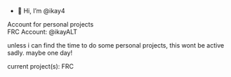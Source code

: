 - 👋 Hi, I’m @ikay4

Account for personal projects  
FRC Account: @ikayALT

unless i can find the time to do some personal projects, this wont be active sadly. maybe one day!  

current project(s): FRC 
<!---
ikay4/ikay4 is a ✨ special ✨ repository because its `README.md` (this file) appears on your GitHub profile.
You can click the Preview link to take a look at your changes.
--->
